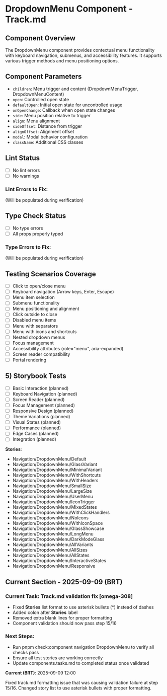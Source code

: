 # DropdownMenu Component - Track.md

## Component Overview

The DropdownMenu component provides contextual menu functionality with keyboard navigation, submenus, and accessibility features. It supports various trigger methods and menu positioning options.

## Component Parameters

- `children`: Menu trigger and content (DropdownMenuTrigger, DropdownMenuContent)
- `open`: Controlled open state
- `defaultOpen`: Initial open state for uncontrolled usage
- `onOpenChange`: Callback when open state changes
- `side`: Menu position relative to trigger
- `align`: Menu alignment
- `sideOffset`: Distance from trigger
- `alignOffset`: Alignment offset
- `modal`: Modal behavior configuration
- `className`: Additional CSS classes

## Lint Status

- [ ] No lint errors
- [ ] No warnings

### Lint Errors to Fix:

(Will be populated during verification)

## Type Check Status

- [ ] No type errors
- [ ] All props properly typed

### Type Errors to Fix:

(Will be populated during verification)

## Testing Scenarios Coverage

- [ ] Click to open/close menu
- [ ] Keyboard navigation (Arrow keys, Enter, Escape)
- [ ] Menu item selection
- [ ] Submenu functionality
- [ ] Menu positioning and alignment
- [ ] Click outside to close
- [ ] Disabled menu items
- [ ] Menu with separators
- [ ] Menu with icons and shortcuts
- [ ] Nested dropdown menus
- [ ] Focus management
- [ ] Accessibility attributes (role="menu", aria-expanded)
- [ ] Screen reader compatibility
- [ ] Portal rendering

## 5) Storybook Tests

- [ ] Basic Interaction (planned)
- [ ] Keyboard Navigation (planned)
- [ ] Screen Reader (planned)
- [ ] Focus Management (planned)
- [ ] Responsive Design (planned)
- [ ] Theme Variations (planned)
- [ ] Visual States (planned)
- [ ] Performance (planned)
- [ ] Edge Cases (planned)
- [ ] Integration (planned)

**Stories**:

- Navigation/DropdownMenu/Default
- Navigation/DropdownMenu/GlassVariant
- Navigation/DropdownMenu/MinimalVariant
- Navigation/DropdownMenu/WithShortcuts
- Navigation/DropdownMenu/WithHeaders
- Navigation/DropdownMenu/SmallSize
- Navigation/DropdownMenu/LargeSize
- Navigation/DropdownMenu/UserMenu
- Navigation/DropdownMenu/IconTrigger
- Navigation/DropdownMenu/MixedStates
- Navigation/DropdownMenu/WithClickHandlers
- Navigation/DropdownMenu/NoIcons
- Navigation/DropdownMenu/WithIconSpace
- Navigation/DropdownMenu/GlassShowcase
- Navigation/DropdownMenu/LongMenu
- Navigation/DropdownMenu/DarkModeGlass
- Navigation/DropdownMenu/AllVariants
- Navigation/DropdownMenu/AllSizes
- Navigation/DropdownMenu/AllStates
- Navigation/DropdownMenu/InteractiveStates
- Navigation/DropdownMenu/Responsive

## Current Section - 2025-09-09 (BRT)

### Current Task: Track.md validation fix [omega-308]

- Fixed **Stories** list format to use asterisk bullets (\*) instead of dashes
- Added colon after **Stories** label
- Removed extra blank lines for proper formatting
- Component validation should now pass step 15/16

### Next Steps:

- Run pnpm check:component navigation DropdownMenu to verify all checks pass
- Ensure all test stories are working correctly
- Update components.tasks.md to completed status once validated

**Current (BRT)**: 2025-09-09 12:00

Fixed track.md formatting issue that was causing validation failure at step 15/16. Changed story list to use asterisk bullets with proper formatting.
